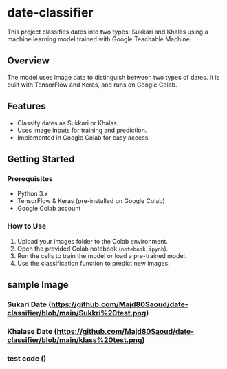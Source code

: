 # date-classifier

This project classifies dates into two types: Sukkari and Khalas using a machine learning model trained with Google Teachable Machine.

## Overview

The model uses image data to distinguish between two types of dates. It is built with TensorFlow and Keras, and runs on Google Colab.

## Features

- Classify dates as Sukkari or Khalas.
- Uses image inputs for training and prediction.
- Implemented in Google Colab for easy access.

## Getting Started

### Prerequisites

- Python 3.x
- TensorFlow & Keras (pre-installed on Google Colab)
- Google Colab account

### How to Use

1. Upload your images folder to the Colab environment.
2. Open the provided Colab notebook (`notebook.ipynb`).
3. Run the cells to train the model or load a pre-trained model.
4. Use the classification function to predict new images.

## sample Image

### Sukari Date (https://github.com/Majd80Saoud/date-classifier/blob/main/Sukkri%20test.png)

### Khalase Date (https://github.com/Majd80Saoud/date-classifier/blob/main/klass%20test.png)

### test code ()
